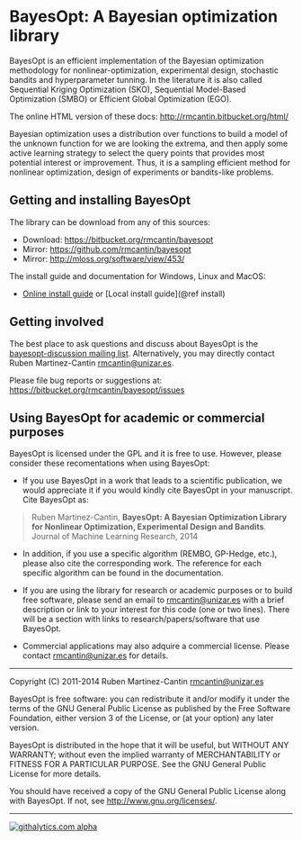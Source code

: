 BayesOpt: A Bayesian optimization library
=========================================

BayesOpt is an efficient implementation of the Bayesian optimization
methodology for nonlinear-optimization, experimental design,
stochastic bandits and hyperparameter tunning. In the literature it is
also called Sequential Kriging Optimization (SKO), Sequential
Model-Based Optimization (SMBO) or Efficient Global Optimization
(EGO).

The online HTML version of these docs:
<http://rmcantin.bitbucket.org/html/>

Bayesian optimization uses a distribution over functions to build a
model of the unknown function for we are looking the extrema, and then
apply some active learning strategy to select the query points that
provides most potential interest or improvement. Thus, it is a
sampling efficient method for nonlinear optimization, design of
experiments or bandits-like problems.


Getting and installing BayesOpt
-------------------------------

The library can be download from any of this sources:

- Download: <https://bitbucket.org/rmcantin/bayesopt>
- Mirror: <https://github.com/rmcantin/bayesopt>
- Mirror: <http://mloss.org/software/view/453/>

The install guide and documentation for Windows, Linux and MacOS:
- [Online install guide](http://rmcantin.bitbucket.org/html/install.html) 
  or [Local install guide](@ref install)


Getting involved
----------------

The best place to ask questions and discuss about BayesOpt is the
[bayesopt-discussion mailing
list](https://groups.google.com/forum/#!forum/bayesopt-discussion). Alternatively,
you may directly contact Ruben Martinez-Cantin <rmcantin@unizar.es>.

Please file bug reports or suggestions at:
https://bitbucket.org/rmcantin/bayesopt/issues

Using BayesOpt for academic or commercial purposes
--------------------------------------------------

BayesOpt is licensed under the GPL and it is free to use. However,
please consider these recomentations when using BayesOpt:

- If you use BayesOpt in a work that leads to a scientific
publication, we would appreciate it if you would kindly cite BayesOpt
in your manuscript. Cite BayesOpt as:

> Ruben Martinez-Cantin, **BayesOpt: A Bayesian Optimization
> Library for Nonlinear Optimization, Experimental Design and
> Bandits**. Journal of Machine Learning Research, 2014

- In addition, if you use a specific algorithm (REMBO, GP-Hedge,
etc.), please also cite the corresponding work. The reference for each
specific algorithm can be found in the documentation.

- If you are using the library for research or academic purposes or to
build free software, please send an email to <rmcantin@unizar.es> with
a brief description or link to your interest for this code (one or two
lines). There will be a section with links to research/papers/software
that use BayesOpt.

- Commercial applications may also adquire a commercial license. Please
contact <rmcantin@unizar.es> for details.


----------------------------------------------------------------------

Copyright (C) 2011-2014 Ruben Martinez-Cantin <rmcantin@unizar.es>

BayesOpt is free software: you can redistribute it and/or modify it
under the terms of the GNU General Public License as published by the
Free Software Foundation, either version 3 of the License, or (at your
option) any later version.

BayesOpt is distributed in the hope that it will be useful, but
WITHOUT ANY WARRANTY; without even the implied warranty of
MERCHANTABILITY or FITNESS FOR A PARTICULAR PURPOSE. See the GNU
General Public License for more details.

You should have received a copy of the GNU General Public License
along with BayesOpt. If not, see <http://www.gnu.org/licenses/>.

----------------------------------------------------------------------

[![githalytics.com alpha](https://cruel-carlota.pagodabox.com/78838f26cf7d3fa7f8bda3a05eb63017 "githalytics.com")](http://githalytics.com/rmcantin/bayesopt)